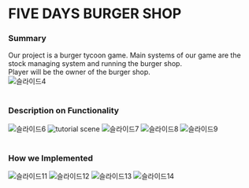 # FIVE DAYS BURGER SHOP

### Summary
 Our project is a burger tycoon game. Main systems of our game are the stock managing system and running the burger shop.<br/>
 Player will be the owner of the burger shop.<br/>
![슬라이드4](https://github.com/user-attachments/assets/17f4c6e9-4796-4556-a3d7-b65b18c7e76c)<br/>
<br/>
### Description on Functionality
![슬라이드6](https://github.com/user-attachments/assets/07c97755-b1c7-41bf-aa50-c292aa528343)
![tutorial scene](https://github.com/user-attachments/assets/0e82ea7e-86b0-41c8-9c8e-60de37902d72)
![슬라이드7](https://github.com/user-attachments/assets/70c21764-1586-483c-941f-56ea42c69761)
![슬라이드8](https://github.com/user-attachments/assets/47708ae4-707d-4926-9d41-5668386bad05)
![슬라이드9](https://github.com/user-attachments/assets/80081b0d-2c8b-47d1-b349-4fade212ba69)<br/>
<br/>
### How we Implemented
![슬라이드11](https://github.com/user-attachments/assets/5cb07e91-0e7a-40ac-900c-acfe60e8abaa)
![슬라이드12](https://github.com/user-attachments/assets/7cf68f4b-ac3f-4299-9bf0-cb23f4bfb9d5)
![슬라이드13](https://github.com/user-attachments/assets/518575a1-b02d-4c29-bb4f-c63c9b994648)
![슬라이드14](https://github.com/user-attachments/assets/96ee7a25-eb58-4f2a-83a6-744e23b3ef4a)
